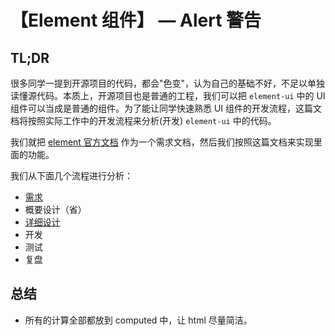 # 【Element 组件】 — Alert 警告

## TL;DR

很多同学一提到开源项目的代码，都会"色变"，认为自己的基础不好，不足以单独读懂源代码。本质上，开源项目也是普通的工程，我们可以把 `element-ui` 中的 UI 组件可以当成是普通的组件。为了能让同学快速熟悉 UI 组件的开发流程，这篇文档将按照实际工作中的开发流程来分析(开发) `element-ui` 中的代码。

我们就把 [element 官方文档](https://element.eleme.cn/#/zh-CN/component/quickstart) 作为一个需求文档，然后我们按照这篇文档来实现里面的功能。

我们从下面几个流程进行分析：

- [需求](https://element.eleme.cn/#/zh-CN/component/alert)
- 概要设计（省）
- [详细设计](./analysis.md)
- 开发
- 测试
- 复盘

## 总结

- 所有的计算全部都放到 computed 中，让 html 尽量简洁。
